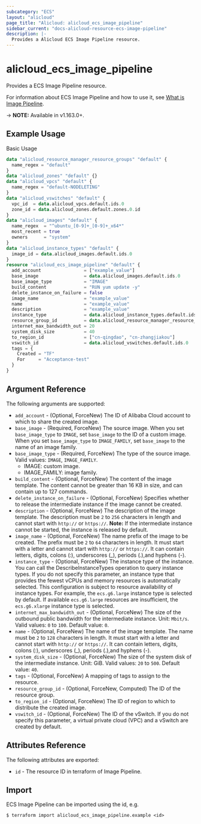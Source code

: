 ```yaml
---
subcategory: "ECS"
layout: "alicloud"
page_title: "Alicloud: alicloud_ecs_image_pipeline"
sidebar_current: "docs-alicloud-resource-ecs-image-pipeline"
description: |-
  Provides a Alicloud ECS Image Pipeline resource.
---
```


# alicloud\_ecs\_image\_pipeline

Provides a ECS Image Pipeline resource.

For information about ECS Image Pipeline and how to use it, see [What is Image Pipeline](https://www.alibabacloud.com/help/en/doc-detail/200427.html).

-> **NOTE:** Available in v1.163.0+.

## Example Usage

Basic Usage

```terraform
data "alicloud_resource_manager_resource_groups" "default" {
  name_regex = "default"
}
data "alicloud_zones" "default" {}
data "alicloud_vpcs" "default" {
  name_regex = "default-NODELETING"
}
data "alicloud_vswitches" "default" {
  vpc_id  = data.alicloud_vpcs.default.ids.0
  zone_id = data.alicloud_zones.default.zones.0.id
}
data "alicloud_images" "default" {
  name_regex  = "^ubuntu_[0-9]+_[0-9]+_x64*"
  most_recent = true
  owners      = "system"
}
data "alicloud_instance_types" "default" {
  image_id = data.alicloud_images.default.ids.0
}
resource "alicloud_ecs_image_pipeline" "default" {
  add_account                = ["example_value"]
  base_image                 = data.alicloud_images.default.ids.0
  base_image_type            = "IMAGE"
  build_content              = "RUN yum update -y"
  delete_instance_on_failure = false
  image_name                 = "example_value"
  name                       = "example_value"
  description                = "example_value"
  instance_type              = data.alicloud_instance_types.default.ids.0
  resource_group_id          = data.alicloud_resource_manager_resource_groups.default.groups.0.id
  internet_max_bandwidth_out = 20
  system_disk_size           = 40
  to_region_id               = ["cn-qingdao", "cn-zhangjiakou"]
  vswitch_id                 = data.alicloud_vswitches.default.ids.0
  tags = {
    Created = "TF"
    For     = "Acceptance-test"
  }
}
```

## Argument Reference

The following arguments are supported:

* `add_account` - (Optional, ForceNew) The ID of Alibaba Cloud account to which to share the created image.
* `base_image` - (Required, ForceNew) The source image. When you set `base_image_type` to `IMAGE`, set `base_image` to the ID of a custom image. When you set `base_image_type` to `IMAGE_FAMILY`, set `base_image` to the name of an image family.
* `base_image_type` - (Required, ForceNew) The type of the source image. Valid values: `IMAGE`, `IMAGE_FAMILY`.
  - IMAGE: custom image.
  - IMAGE_FAMILY: image family.
* `build_content` - (Optional, ForceNew) The content of the image template. The content cannot be greater than 16 KB in size, and can contain up to 127 commands.
* `delete_instance_on_failure` - (Optional, ForceNew) Specifies whether to release the intermediate instance if the image cannot be created.
* `description` - (Optional, ForceNew) The description of the image template. The description must be `2` to `256` characters in length and cannot start with `http://` or `https://`. **Note:** If the intermediate instance cannot be started, the instance is released by default.
* `image_name` - (Optional, ForceNew) The name prefix of the image to be created. The prefix must be `2` to `64` characters in length. It must start with a letter and cannot start with `http://` or `https://`. It can contain letters, digits, colons (:), underscores (_), periods (.),and hyphens (-).
* `instance_type` - (Optional, ForceNew) The instance type of the instance. You can call the DescribeInstanceTypes operation to query instance types. If you do not specify this parameter, an instance type that provides the fewest vCPUs and memory resources is automatically selected. This configuration is subject to resource availability of instance types. For example, the `ecs.g6.large` instance type is selected by default. If available `ecs.g6.large` resources are insufficient, the `ecs.g6.xlarge` instance type is selected.
* `internet_max_bandwidth_out` - (Optional, ForceNew) The size of the outbound public bandwidth for the intermediate instance. Unit: `Mbit/s`. Valid values: `0` to `100`. Default value: `0`.
* `name` - (Optional, ForceNew) The name of the image template. The name must be `2` to `128` characters in length. It must start with a letter and cannot start with `http://` or `https://`. It can contain letters, digits, colons (:), underscores (_), periods (.),and hyphens (-).
* `system_disk_size` - (Optional, ForceNew) The size of the system disk of the intermediate instance. Unit: GiB. Valid values: `20` to `500`. Default value: `40`.
* `tags` - (Optional, ForceNew) A mapping of tags to assign to the resource.
* `resource_group_id` - (Optional, ForceNew, Computed) The ID of the resource group.
* `to_region_id` - (Optional, ForceNew) The ID of region to which to distribute the created image.
* `vswitch_id` - (Optional, ForceNew) The ID of the vSwitch. If you do not specify this parameter, a virtual private cloud (VPC) and a vSwitch are created by default.

## Attributes Reference

The following attributes are exported:

* `id` - The resource ID in terraform of Image Pipeline.

## Import

ECS Image Pipeline can be imported using the id, e.g.

```
$ terraform import alicloud_ecs_image_pipeline.example <id>
```